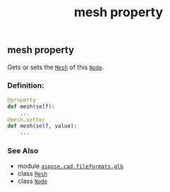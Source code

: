 ﻿---
title: mesh property
second_title: Aspose.CAD for Python via .NET API References
description: 
type: docs
weight: 230
url: /python-net/aspose.cad.fileformats.glb/node/mesh/
is_root: false
---

## mesh property


Gets or sets the [`Mesh`](/cad/python-net/aspose.cad.fileformats.glb/mesh) of this [`Node`](/cad/python-net/aspose.cad.fileformats.glb/node).
### Definition:
```python
@property
def mesh(self):
    ...
@mesh.setter
def mesh(self, value):
    ...
```

### See Also
* module [`aspose.cad.fileformats.glb`](../../)
* class [`Mesh`](/cad/python-net/aspose.cad.fileformats.glb/mesh)
* class [`Node`](/cad/python-net/aspose.cad.fileformats.glb/node)
